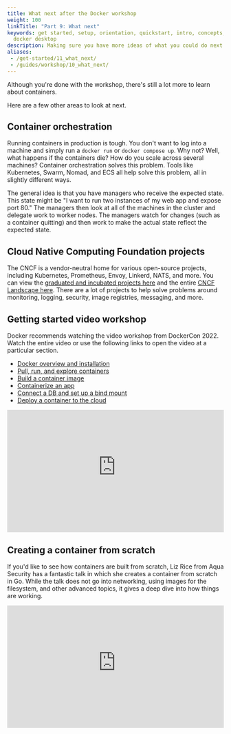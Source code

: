 ```yaml
---
title: What next after the Docker workshop
weight: 100
linkTitle: "Part 9: What next"
keywords: get started, setup, orientation, quickstart, intro, concepts, containers,
  docker desktop
description: Making sure you have more ideas of what you could do next with your application
aliases:
 - /get-started/11_what_next/
 - /guides/workshop/10_what_next/
---
```


Although you're done with the workshop, there's still a lot more to learn about containers.

Here are a few other areas to look at next.

## Container orchestration

Running containers in production is tough. You don't want to log into a machine and simply run a
`docker run` or `docker compose up`. Why not? Well, what happens if the containers die? How do you
scale across several machines? Container orchestration solves this problem. Tools like Kubernetes,
Swarm, Nomad, and ECS all help solve this problem, all in slightly different ways.

The general idea is that you have managers who receive the expected state. This state might be
"I want to run two instances of my web app and expose port 80." The managers then look at all of the
machines in the cluster and delegate work to worker nodes. The managers watch for changes (such as
a container quitting) and then work to make the actual state reflect the expected state.

## Cloud Native Computing Foundation projects

The CNCF is a vendor-neutral home for various open-source projects, including Kubernetes, Prometheus, 
Envoy, Linkerd, NATS, and more. You can view the [graduated and incubated projects here](https://www.cncf.io/projects/)
and the entire [CNCF Landscape here](https://landscape.cncf.io/). There are a lot of projects to help
solve problems around monitoring, logging, security, image registries, messaging, and more.

## Getting started video workshop

Docker recommends watching the video workshop from DockerCon 2022. Watch the entire video or use the following links to open the video at a particular section.

* [Docker overview and installation](https://youtu.be/gAGEar5HQoU)
* [Pull, run, and explore containers](https://youtu.be/gAGEar5HQoU?t=1400)
* [Build a container image](https://youtu.be/gAGEar5HQoU?t=3185)
* [Containerize an app](https://youtu.be/gAGEar5HQoU?t=4683)
* [Connect a DB and set up a bind mount](https://youtu.be/gAGEar5HQoU?t=6305)
* [Deploy a container to the cloud](https://youtu.be/gAGEar5HQoU?t=8280)

<iframe src="https://www.youtube-nocookie.com/embed/gAGEar5HQoU" style="max-width: 100%; aspect-ratio: 16 / 9;" width="560" height="auto" frameborder="0" allow="accelerometer; autoplay; encrypted-media; gyroscope; picture-in-picture" allowfullscreen></iframe>

## Creating a container from scratch

If you'd like to see how containers are built from scratch, Liz Rice from Aqua Security has a fantastic talk in which she creates a container from scratch in Go. While the talk does not go into networking, using images for the filesystem, and other advanced topics, it gives a deep dive into how things are working.

<iframe src="https://www.youtube-nocookie.com/embed/8fi7uSYlOdc" style="max-width: 100%; aspect-ratio: 16 / 9;" width="560" height="auto" frameborder="0" allow="accelerometer; autoplay; encrypted-media; gyroscope; picture-in-picture" allowfullscreen></iframe>
